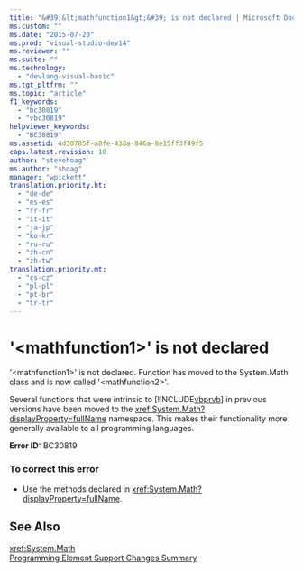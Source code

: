 ```yaml
---
title: "&#39;&lt;mathfunction1&gt;&#39; is not declared | Microsoft Docs"
ms.custom: ""
ms.date: "2015-07-20"
ms.prod: "visual-studio-dev14"
ms.reviewer: ""
ms.suite: ""
ms.technology: 
  - "devlang-visual-basic"
ms.tgt_pltfrm: ""
ms.topic: "article"
f1_keywords: 
  - "bc30819"
  - "vbc30819"
helpviewer_keywords: 
  - "BC30819"
ms.assetid: 4d30785f-a8fe-438a-846a-8e15ff3f49f5
caps.latest.revision: 10
author: "stevehoag"
ms.author: "shoag"
manager: "wpickett"
translation.priority.ht: 
  - "de-de"
  - "es-es"
  - "fr-fr"
  - "it-it"
  - "ja-jp"
  - "ko-kr"
  - "ru-ru"
  - "zh-cn"
  - "zh-tw"
translation.priority.mt: 
  - "cs-cz"
  - "pl-pl"
  - "pt-br"
  - "tr-tr"
---
```

# &#39;&lt;mathfunction1&gt;&#39; is not declared
'\<mathfunction1>' is not declared. Function has moved to the System.Math class and is now called '\<mathfunction2>'.  
  
 Several functions that were intrinsic to [!INCLUDE[vbprvb](../../csharp/programming-guide/concepts/linq/includes/vbprvb_md.md)] in previous versions have been moved to the <xref:System.Math?displayProperty=fullName> namespace. This makes their functionality more generally available to all programming languages.  
  
 **Error ID:** BC30819  
  
### To correct this error  
  
-   Use the methods declared in <xref:System.Math?displayProperty=fullName>.  
  
## See Also  
 <xref:System.Math>   
 [Programming Element Support Changes Summary](http://msdn.microsoft.com/en-us/0483590a-6309-449c-a2fa-effa26a03b95)